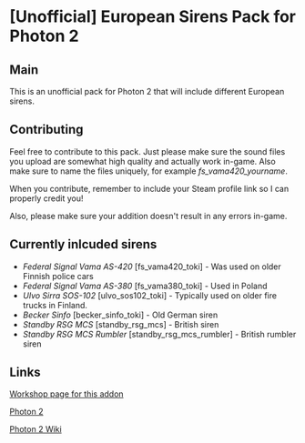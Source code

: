 # [Unofficial] European Sirens Pack for Photon 2
## Main
This is an unofficial pack for Photon 2 that will include different European sirens.
## Contributing
Feel free to contribute to this pack. Just please make sure the sound files you upload are somewhat high quality and actually work in-game. Also make sure to name the files uniquely, for example _fs_vama420_yourname_.

When you contribute, remember to include your Steam profile link so I can properly credit you!

Also, please make sure your addition doesn't result in any errors in-game.

## Currently inlcuded sirens

- _Federal Signal Vama AS-420_ [fs_vama420_toki] - Was used on older Finnish police cars
- _Federal Signal Vama AS-380_ [fs_vama380_toki] - Used in Poland
- _Ulvo Sirra SOS-102_ [ulvo_sos102_toki] - Typically used on older fire trucks in Finland.
- _Becker Sinfo_ [becker_sinfo_toki] - Old German siren
- _Standby RSG MCS_ [standby_rsg_mcs] - British siren
- _Standby RSG MCS Rumbler_ [standby_rsg_mcs_rumbler] - British rumbler siren

## Links
[Workshop page for this addon](https://steamcommunity.com/sharedfiles/filedetails/?id=3234278149)

[Photon 2](https://steamcommunity.com/sharedfiles/filedetails/?id=3128242636)

[Photon 2 Wiki](https://github.com/photonle/Photon-v2/wiki)
